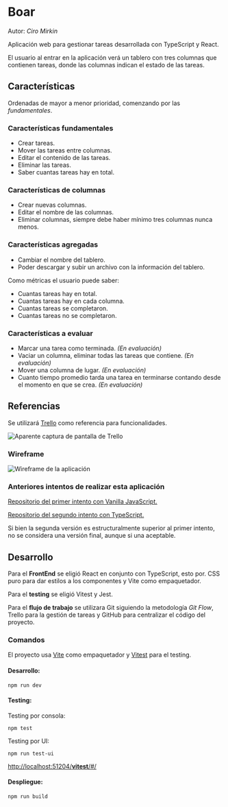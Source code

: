 # Boar
Autor: *Ciro Mirkin*

Aplicación web para gestionar tareas desarrollada con TypeScript y React.

El usuario al entrar en la aplicación verá un tablero con tres columnas que contienen tareas, donde las columnas indican el estado de las tareas.

## Características

Ordenadas de mayor a menor prioridad, comenzando por las *fundamentales*.

### Características fundamentales

* Crear tareas.
* Mover las tareas entre columnas.
* Editar el contenido de las tareas.
* Eliminar las tareas.
* Saber cuantas tareas hay en total.

### Características de columnas

* Crear nuevas columnas.
* Editar el nombre de las columnas.
* Eliminar columnas, siempre debe haber mínimo tres columnas nunca menos.

### Características agregadas

* Cambiar el nombre del tablero.
* Poder descargar y subir un archivo con la información del tablero.

Como métricas el usuario puede saber:

* Cuantas tareas hay en total.
* Cuantas tareas hay en cada columna.
* Cuantas tareas se completaron.
* Cuantas tareas no se completaron.

### Características a evaluar

* Marcar una tarea como terminada. *(En evaluación)*
* Vaciar un columna, eliminar todas las tareas que contiene. *(En evaluación)*
* Mover una columna de lugar. *(En evaluación)*
* Cuanto tiempo promedio tarda una tarea en terminarse contando desde el momento en que se crea. *(En evaluación)*

## Referencias

Se utilizará [Trello](https://trello.com/es) como referencia para funcionalidades.

![Aparente captura de pantalla de Trello](https://lh3.googleusercontent.com/u/0/drive-viewer/AK7aPaCeOAXU-0eStwRIA1J8rc0EYGAh6SO3vUQ4RmIi22Mo--p96TVOvWFubjeQXexVslcxE2MFcCjfXrKOdBLMG4OPa9X0=w1024-h484)

### Wireframe

![Wireframe de la aplicación]()

### Anteriores intentos de realizar esta aplicación

[Repositorio del primer intento con Vanilla JavaScript.](https://github.com/CiroMirkin/miniVirtualKanbanTable)

[Repositorio del segundo intento con TypeScript.](https://github.com/CiroMirkin/Kan-Ban)

Si bien la segunda versión es estructuralmente superior al primer intento, no se considera una versión final, aunque si una aceptable.

## Desarrollo

Para el **FrontEnd** se eligió React en conjunto con TypeScript, esto por. CSS puro para dar estilos a los componentes y Vite como empaquetador.

Para el **testing** se eligió Vitest y Jest.

Para el **flujo de trabajo** se utilizara Git siguiendo la metodología *Git Flow*, Trello para la gestión de tareas y GitHub para centralizar el código del proyecto.

### Comandos

El proyecto usa [Vite](https://vitejs.dev/) como empaquetador y [Vitest](https://vitest.dev/guide/) para el testing.

#### Desarrollo:

```
npm run dev
```

#### Testing: 

Testing por consola:

```
npm test
```

Testing por UI:

```
npm run test-ui
```

[http://localhost:51204/__vitest__/#/](http://localhost:51204/__vitest__/#/)

#### Despliegue:

```
npm run build
```